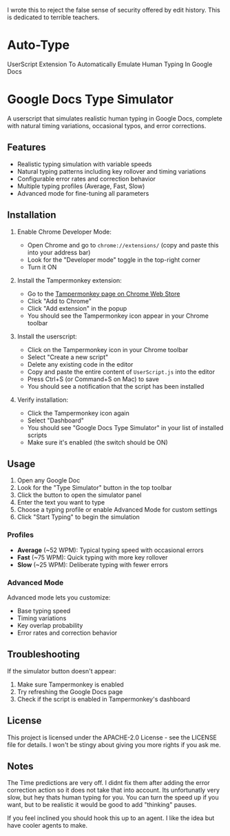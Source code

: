 I wrote this to reject the false sense of security offered by edit history. This is dedicated to terrible teachers. 

# Auto-Type
UserScript Extension To Automatically Emulate Human Typing In Google Docs

# Google Docs Type Simulator

A userscript that simulates realistic human typing in Google Docs, complete with natural timing variations, occasional typos, and error corrections.

## Features

- Realistic typing simulation with variable speeds
- Natural typing patterns including key rollover and timing variations
- Configurable error rates and correction behavior
- Multiple typing profiles (Average, Fast, Slow)
- Advanced mode for fine-tuning all parameters

## Installation

1. Enable Chrome Developer Mode:
   - Open Chrome and go to `chrome://extensions/` (copy and paste this into your address bar)
   - Look for the "Developer mode" toggle in the top-right corner
   - Turn it ON

2. Install the Tampermonkey extension:
   - Go to the [Tampermonkey page on Chrome Web Store](https://chrome.google.com/webstore/detail/tampermonkey/dhdgffkkebhmkfjojejmpbldmpobfkfo)
   - Click "Add to Chrome"
   - Click "Add extension" in the popup
   - You should see the Tampermonkey icon appear in your Chrome toolbar

3. Install the userscript:
   - Click on the Tampermonkey icon in your Chrome toolbar
   - Select "Create a new script"
   - Delete any existing code in the editor
   - Copy and paste the entire content of `UserScript.js` into the editor
   - Press Ctrl+S (or Command+S on Mac) to save
   - You should see a notification that the script has been installed

4. Verify installation:
   - Click the Tampermonkey icon again
   - Select "Dashboard"
   - You should see "Google Docs Type Simulator" in your list of installed scripts
   - Make sure it's enabled (the switch should be ON)

## Usage

1. Open any Google Doc
2. Look for the "Type Simulator" button in the top toolbar
3. Click the button to open the simulator panel
4. Enter the text you want to type
5. Choose a typing profile or enable Advanced Mode for custom settings
6. Click "Start Typing" to begin the simulation

### Profiles

- **Average** (~52 WPM): Typical typing speed with occasional errors
- **Fast** (~75 WPM): Quick typing with more key rollover
- **Slow** (~25 WPM): Deliberate typing with fewer errors

### Advanced Mode

Advanced mode lets you customize:
- Base typing speed
- Timing variations
- Key overlap probability
- Error rates and correction behavior

## Troubleshooting

If the simulator button doesn't appear:
1. Make sure Tampermonkey is enabled
2. Try refreshing the Google Docs page
3. Check if the script is enabled in Tampermonkey's dashboard

## License

This project is licensed under the APACHE-2.0 License - see the LICENSE file for details.
I won't be stingy about giving you more rights if you ask me.

## Notes
The Time predictions are very off. I didnt fix them after adding the error correction action so it does not take that into account.
Its unfortunatly very slow, but hey thats human typing for you. You can turn the speed up if you want, but to be realistic it would be
good to add "thinking" pauses.

If you feel inclined you should hook this up to an agent. I like the idea but have cooler agents to make. 


